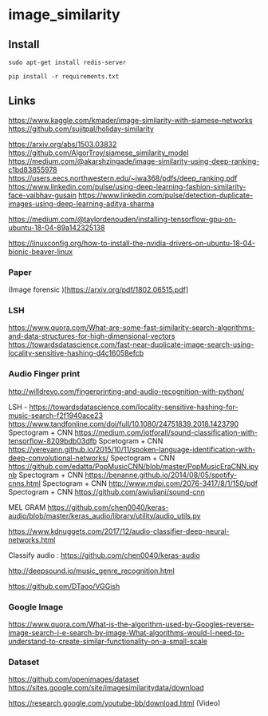 # image_similarity


## Install

```
sudo apt-get install redis-server

pip install -r requirements.txt
```




## Links
https://www.kaggle.com/kmader/image-similarity-with-siamese-networks
https://github.com/sujitpal/holiday-similarity


https://arxiv.org/abs/1503.03832
https://github.com/AlgorTroy/siamese_similarity_model
https://medium.com/@akarshzingade/image-similarity-using-deep-ranking-c1bd83855978
https://users.eecs.northwestern.edu/~jwa368/pdfs/deep_ranking.pdf
https://www.linkedin.com/pulse/using-deep-learning-fashion-similarity-face-vaibhav-gusain
https://www.linkedin.com/pulse/detection-duplicate-images-using-deep-learning-aditya-sharma


https://medium.com/@taylordenouden/installing-tensorflow-gpu-on-ubuntu-18-04-89a142325138

https://linuxconfig.org/how-to-install-the-nvidia-drivers-on-ubuntu-18-04-bionic-beaver-linux

### Paper

(Image forensic )[https://arxiv.org/pdf/1802.06515.pdf]

### LSH

https://www.quora.com/What-are-some-fast-similarity-search-algorithms-and-data-structures-for-high-dimensional-vectors
https://towardsdatascience.com/fast-near-duplicate-image-search-using-locality-sensitive-hashing-d4c16058efcb

### Audio Finger print
http://willdrevo.com/fingerprinting-and-audio-recognition-with-python/

LSH - https://towardsdatascience.com/locality-sensitive-hashing-for-music-search-f2f1940ace23
https://www.tandfonline.com/doi/full/10.1080/24751839.2018.1423790
Spectogram + CNN https://medium.com/iotforall/sound-classification-with-tensorflow-8209bdb03dfb
Spcetogram + CNN https://yerevann.github.io/2015/10/11/spoken-language-identification-with-deep-convolutional-networks/
Spectogram + CNN https://github.com/edatta/PopMusicCNN/blob/master/PopMusicEraCNN.ipynb
Spectogram + CNN https://benanne.github.io/2014/08/05/spotify-cnns.html
Spectogram + CNN http://www.mdpi.com/2076-3417/8/1/150/pdf
Spectogram + CNN https://github.com/awjuliani/sound-cnn

MEL GRAM   https://github.com/chen0040/keras-audio/blob/master/keras_audio/library/utility/audio_utils.py

https://www.kdnuggets.com/2017/12/audio-classifier-deep-neural-networks.html

Classify audio : https://github.com/chen0040/keras-audio

http://deepsound.io/music_genre_recognition.html

https://github.com/DTaoo/VGGish





### Google Image

https://www.quora.com/What-is-the-algorithm-used-by-Googles-reverse-image-search-i-e-search-by-image-What-algorithms-would-I-need-to-understand-to-create-similar-functionality-on-a-small-scale


### Dataset
https://github.com/openimages/dataset
https://sites.google.com/site/imagesimilaritydata/download

https://research.google.com/youtube-bb/download.html   (Video)


